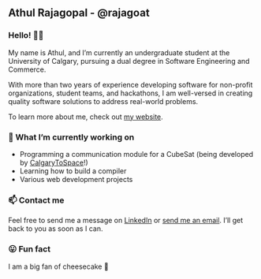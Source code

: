 ## Athul Rajagopal - @rajagoat

### Hello! 👋🏽 

My name is Athul, and I’m currently an undergraduate student at the University of Calgary, pursuing a dual degree in Software Engineering and Commerce.

With more than two years of experience developing software for non-profit organizations, student teams, and hackathons, I am well-versed in creating quality software solutions to address real-world problems.

To learn more about me, check out [my website](https://www.athulrajagopal.dev).

### 🔭 What I’m currently working on

- Programming a communication module for a CubeSat (being developed by [CalgaryToSpace](https://www.calgarytospace.ca/)!)
- Learning how to build a compiler
- Various web development projects

### 📫 Contact me

Feel free to send me a message on [LinkedIn](https://www.linkedin.com/in/rajagoat/) or [send me an email](mailto:athul.rajagopal@ucalgary.ca). I’ll get back to you as soon as I can.

### 😛 Fun fact

I am a big fan of cheesecake 🍰
